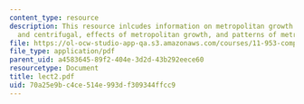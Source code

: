```yaml
---
content_type: resource
description: This resource inlcudes information on metropolitan growth forces, centripetal
  and centrifugal, effects of metropolitan growth, and patterns of metropolitan growth.
file: https://ol-ocw-studio-app-qa.s3.amazonaws.com/courses/11-953-comparative-land-use-and-transportation-planning-spring-2006/70a25e9bc4ce514e993df309344ffcc9_lect2.pdf
file_type: application/pdf
parent_uid: a4583645-89f2-404e-3d2d-43b292eece60
resourcetype: Document
title: lect2.pdf
uid: 70a25e9b-c4ce-514e-993d-f309344ffcc9
---
```

